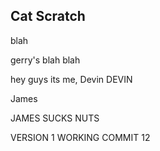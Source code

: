 ## Cat Scratch

blah

gerry's blah blah

hey guys its me, Devin
DEVIN

James

JAMES SUCKS NUTS

VERSION 1 WORKING COMMIT
12
